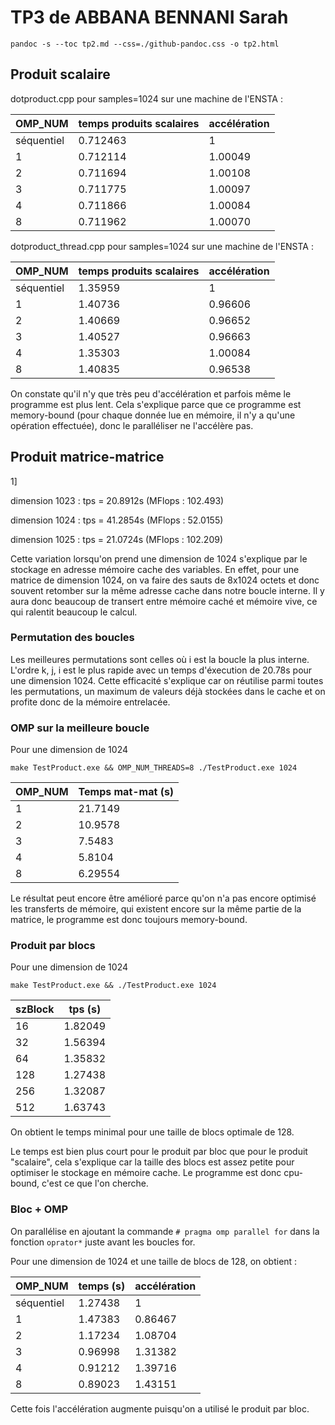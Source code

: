 

# TP3 de ABBANA BENNANI Sarah

`pandoc -s --toc tp2.md --css=./github-pandoc.css -o tp2.html`




## Produit scalaire 


dotproduct.cpp pour samples=1024 sur une machine de l'ENSTA :

OMP_NUM    | temps produits scalaires | accélération
-----------|--------------|----------
séquentiel | 0.712463  | 1
1          | 0.712114  | 1.00049
2          | 0.711694  | 1.00108
3          | 0.711775  | 1.00097
4          | 0.711866  | 1.00084
8          | 0.711962  | 1.00070


dotproduct_thread.cpp pour samples=1024 sur une machine de l'ENSTA :

OMP_NUM    | temps produits scalaires | accélération
-----------|--------------|----------
séquentiel | 1.35959  | 1
1          | 1.40736  | 0.96606
2          | 1.40669  | 0.96652
3          | 1.40527  | 0.96663
4          | 1.35303  | 1.00084
8          | 1.40835  | 0.96538

On constate qu'il n'y que très peu d'accélération et parfois même le programme est plus lent. Cela s'explique parce que ce programme est memory-bound (pour chaque donnée lue en mémoire, il n'y a qu'une opération effectuée), donc le paralléliser ne l'accélère pas.



## Produit matrice-matrice

1]

dimension 1023 : tps = 20.8912s (MFlops : 102.493)

dimension 1024 : tps = 41.2854s (MFlops : 52.0155)

dimension 1025 : tps = 21.0724s (MFlops : 102.209)


Cette variation lorsqu'on prend une dimension de 1024 s'explique par le stockage en adresse mémoire cache des variables. En effet, pour une matrice de dimension 1024, on va faire des sauts de 8x1024 octets et donc souvent retomber sur la même adresse cache dans notre boucle interne. Il y aura donc beaucoup de transert entre mémoire caché et mémoire vive, ce qui ralentit beaucoup le calcul.

### Permutation des boucles



Les meilleures permutations sont celles où i est la boucle la plus interne. L'ordre k, j, i est le plus rapide avec un temps d'éxecution de 20.78s pour une dimension 1024. Cette efficacité s'explique car on réutilise parmi toutes les permutations, un maximum de valeurs déjà stockées dans le cache et on profite donc de la mémoire entrelacée.




### OMP sur la meilleure boucle 

Pour une dimension de 1024

`make TestProduct.exe && OMP_NUM_THREADS=8 ./TestProduct.exe 1024`

  OMP_NUM         | Temps mat-mat (s)
------------------|---------
1                 | 21.7149 |
2                 | 10.9578 |
3                 | 7.5483 |
4                 | 5.8104 |
8                 | 6.29554 |


Le résultat peut encore être amélioré parce qu'on n'a pas encore optimisé les transferts de mémoire, qui existent encore sur la même partie de la matrice, le programme est donc toujours memory-bound.

### Produit par blocs

Pour une dimension de 1024 

`make TestProduct.exe && ./TestProduct.exe 1024`

  szBlock         | tps (s)
------------------|---------
16   		  | 1.82049 |
32                | 1.56394 |
64                | 1.35832 |
128               | 1.27438 |
256               | 1.32087 |
512               | 1.63743 | 

On obtient le temps minimal pour une taille de blocs optimale de 128.

Le temps est bien plus court pour le produit par bloc que pour le produit "scalaire", cela s'explique car la taille des blocs est assez petite pour optimiser le stockage en mémoire cache. Le programme est donc cpu-bound, c'est ce que l'on cherche.


### Bloc + OMP


On parallélise en ajoutant la commande `# pragma omp parallel for` dans la fonction `oprator*` juste avant les boucles for.

Pour une dimension de 1024 et une taille de blocs de 128, on obtient :

OMP_NUM    | temps (s) | accélération
-----------|--------------|----------
séquentiel | 1.27438  | 1
1          | 1.47383  | 0.86467
2          | 1.17234  | 1.08704
3          | 0.96998  | 1.31382
4          | 0.91212  | 1.39716
8          | 0.89023  | 1.43151

Cette fois l'accélération augmente puisqu'on a utilisé le produit par bloc.

